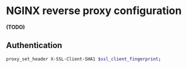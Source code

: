 # NGINX reverse proxy configuration

**(TODO)**

## Authentication

```sh
proxy_set_header X-SSL-Client-SHA1 $ssl_client_fingerprint;
```
